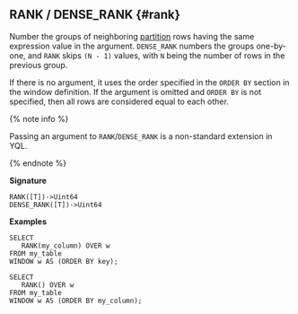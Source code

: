 
## RANK / DENSE_RANK {#rank}

Number the groups of neighboring [partition](../../../syntax/window.md#partition) rows having the same expression value in the argument. `DENSE_RANK` numbers the groups one-by-one, and `RANK` skips `(N - 1)` values, with `N` being the number of rows in the previous group.

If there is no argument, it uses the order specified in the `ORDER BY` section in the window definition.
If the argument is omitted and `ORDER BY` is not specified, then all rows are considered equal to each other.

{% note info %}

Passing an argument to `RANK`/`DENSE_RANK` is a non-standard extension in YQL.

{% endnote %}

**Signature**
```
RANK([T])->Uint64
DENSE_RANK([T])->Uint64
```

**Examples**
```yql
SELECT
   RANK(my_column) OVER w
FROM my_table
WINDOW w AS (ORDER BY key);
```
```yql
SELECT
   RANK() OVER w
FROM my_table
WINDOW w AS (ORDER BY my_column);

